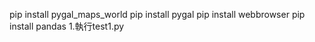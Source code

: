 pip install pygal_maps_world
pip install pygal
pip install webbrowser
pip install pandas
1.執行test1.py
